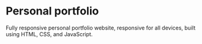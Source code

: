 # Personal portfolio
Fully responsive personal portfolio website, responsive for all devices, built using HTML, CSS, and JavaScript.